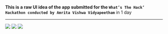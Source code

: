 **This is a raw UI idea of the app submitted for the `What’s The Hack’ Hackathon conducted by Amrita Vishwa Vidyapeetham`** in 1 day
<hr>
<img src="https://imgur.com/fuYSEPa.jpg">
<img src="https://imgur.com/r0uwziS.jpg">
<img src="https://imgur.com/qRECGqm.jpg">
